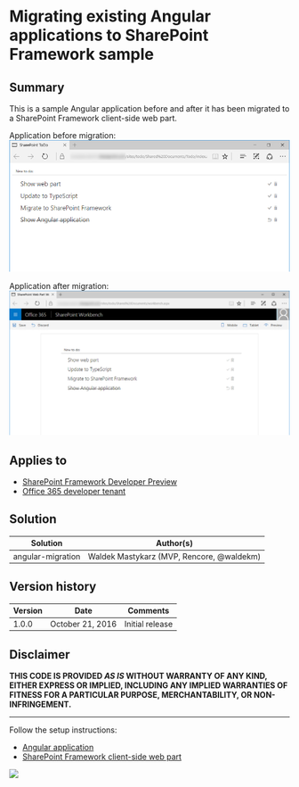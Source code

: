 # Migrating existing Angular applications to SharePoint Framework sample

## Summary

This is a sample Angular application before and after it has been migrated to a SharePoint Framework client-side web part.

Application before migration:
![Angular todo application](./assets/angular-todo-preview.png)

Application after migration:
![Angular todo application as a SharePoint Framework client-side web part](./assets/angular-todo-spfx-preview.png)

## Applies to

* [SharePoint Framework Developer Preview](http://dev.office.com/sharepoint/docs/spfx/sharepoint-framework-overview)
* [Office 365 developer tenant](http://dev.office.com/sharepoint/docs/spfx/set-up-your-developer-tenant)

## Solution

Solution|Author(s)
--------|---------
angular-migration|Waldek Mastykarz (MVP, Rencore, @waldekm)

## Version history

Version|Date|Comments
-------|----|--------
1.0.0|October 21, 2016|Initial release

## Disclaimer
**THIS CODE IS PROVIDED *AS IS* WITHOUT WARRANTY OF ANY KIND, EITHER EXPRESS OR IMPLIED, INCLUDING ANY IMPLIED WARRANTIES OF FITNESS FOR A PARTICULAR PURPOSE, MERCHANTABILITY, OR NON-INFRINGEMENT.**

---

Follow the setup instructions:
- [Angular application](./angular-todo/README.md)
- [SharePoint Framework client-side web part](./angular-todo-webpart/README.md)

![](https://telemetry.sharepointpnp.com/sp-dev-fx-webparts/samples/angular-migration)